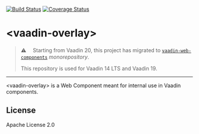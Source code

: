 [![Build Status](https://travis-ci.org/vaadin/vaadin-overlay.svg?branch=master)](https://travis-ci.org/vaadin/vaadin-overlay)
[![Coverage Status](https://coveralls.io/repos/github/vaadin/vaadin-overlay/badge.svg?branch=master)](https://coveralls.io/github/vaadin/vaadin-overlay?branch=master)

# &lt;vaadin-overlay&gt;

> ⚠️ 　Starting from Vaadin 20, this project has migrated to [`vaadin-web-components`](https://github.com/vaadin/vaadin-web-components/tree/master/packages/vaadin-overlay) *monorepository*.
>
> This repository is used for Vaadin 14 LTS and Vaadin 19.

---

&lt;vaadin-overlay&gt; is a Web Component meant for internal use in Vaadin components.


## License

Apache License 2.0
